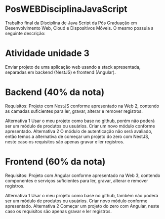 # PosWEBDisciplinaJavaScript

Trabalho final da Disciplina de Java Script da Pós Graduação em Desenvolvimento Web, Cloud e Dispositivos Móveis. O mesmo possuia a seguinte descrição:

# Atividade unidade 3

Enviar projeto de uma aplicação web usando a stack apresentada, separadas em backend (NestJS) e frontend (Angular).

# Backend (40% da nota)
Requisitos:
Projeto com NestJS conforme apresentado na Web 2, contendo as camadas suficientes para ler, gravar, alterar e remover registros.

Alternativa 1
  Usar o meu projeto como base no github, porém não poderá ser um módulo de produtos ou usuários. Criar um novo módulo conforme apresentado.
Alternativa 2
  O módulo de autenticação não será avaliado, então temos a alternativa de começar um projeto do zero com NestJS, neste caso os requisitos são apenas gravar e ler registros.

# Frontend (60% da nota)
Requisitos:
  Projeto com Angular conforme apresentado na Web 3, contendo componentes e serviços suficientes para ler, gravar, alterar e remover registros.
  
Alternativa 1
  Usar o meu projeto como base no github, também não poderá ser um módulo de produtos ou usuários. Criar novo módulo conforme apresentado.
Alternativa 2
  Começar um projeto do zero com Angular, neste caso os requisitos são apenas gravar e ler registros.
